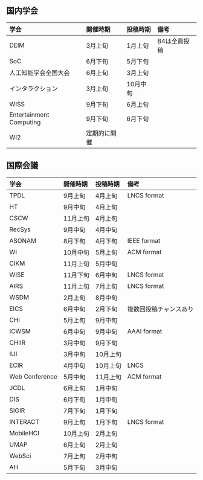 ## 国内学会
| 学会 | 開催時期 | 投稿時期 |備考 |
|:---|:---|:---|:---|
|DEIM |3月上旬 |1月上旬 |B4は全員投稿 |
|SoC |6月下旬 |5月下旬 | |
|人工知能学会全国大会 |6月上旬 |3月上旬 | |
|インタラクション |3月上旬 |10月中旬 | |
|WISS |9月下旬 |6月上旬 | |
|Entertainment Computing |9月下旬 |6月下旬 | |
|WI2 |定期的に開催 | | |

## 国際会議
| 学会 | 開催時期 | 投稿時期 | 備考 |
|:---|:---|:---|:---|
|TPDL |9月上旬 |4月上旬 |LNCS format|
|HT |9月中旬 |4月上旬 | |
|CSCW |11月上旬 |4月上旬 | |
|RecSys |9月中旬 |4月中旬 | |
|ASONAM|8月下旬|4月下旬 |IEEE format|
|WI |10月中旬 |5月上旬 |ACM format|
|CIKM |11月上旬 |5月中旬 | |
|WISE |11月下旬 |6月中旬 |LNCS format|
|AIRS |11月上旬 |7月上旬 |LNCS format|
|WSDM |2月上旬 |8月中旬 | |
|EICS |6月中旬 |2月下旬 |複数回投稿チャンスあり |
|CHI |5月上旬 |9月中旬 | |
|ICWSM|6月中旬|9月中旬 |AAAI format|
|CHIIR |3月中旬 |9月下旬 | |
|IUI |3月中旬 |10月上旬 | |
|ECIR |4月中旬 |10月上旬 |LNCS |
|Web Conference |5月中旬 |11月上旬 |ACM format |
|JCDL |6月上旬 |1月中旬 | |
|DIS |6月下旬 |1月中旬 | |
|SIGIR |7月下旬 |1月下旬 | |
|INTERACT |9月上旬 |1月下旬 |LNCS format|
|MobileHCI |10月上旬 |2月上旬 | |
|UMAP |6月上旬 |2月上旬 | |
|WebSci |7月上旬 |2月中旬 | |
|AH |5月下旬 |3月中旬 | |
